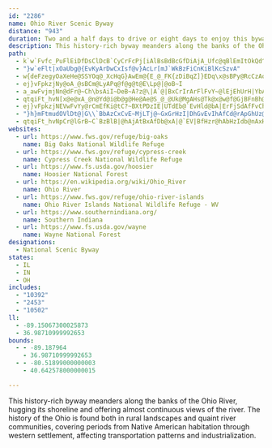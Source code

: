 ```yaml
---
id: "2286"
name: Ohio River Scenic Byway
distance: "943"
duration: Two and a half days to drive or eight days to enjoy this byway
description: This history-rich byway meanders along the banks of the Ohio River, hugging its shoreline and offering almost continuous views of the river. The history of the Ohio is found both in rural landscapes and quaint river communities, covering periods from Native American habitation through western settlement, affecting transportation patterns and industrialization.
path:
  - k`w`Fvfc_PuFlEiDfDsClDcB`CyCrFcPj[iAlBsBdBcGfDiAjA_Ufc@qBlEmItOkQd^U^?HAFCHCJO\MTKLGFGFC@GDQFWBe@@cCbAYDgJ~D{J|Ek_@`QgIfE{PxHmA`@iCb@yBJaYbCOHsGBiG@oGAoCAqGAsG?mB@gAFqDX_Ch@eBj@{Bz@_D|AUPOc@c@{@o@}@e@k@m@c@[UEMg@Ks@M{AKwAG{_@QyvAM{cBeB_Q_@sBQmD{@{Aq@yAy@qEkDkWqS{@y@o@mCCmBLeBjAaCxMaVn@cBh@qCN_D?iOEa]?S?]?M?KAWMSWQk@a@[WqD{Cou@yn@aU}QuA_AmAk@qA[wASqBI{TDy~CYmEa@aEeAwD_BiDyB_DyCmCmDyBaEw@gBcMq]qi@a|AwQgg@_EqIyDsGwEkGkDyDsGaG{GyEi}ByvA_UaNiRuLm~@wj@oPqK_IeG_IoH{FkGkq@_{@mFgFe\cX_RaPgE{D}FsGaFcGcDmEafAi|AwH{JqFeG}GoGiN_LufA}u@}BgB}D_E{JcMy@}@eBgA~AaMVs@hHaITQvC{@`FmAbIFlHFrAIh@QlAg@jAeA~@qBZ_ARmBFsB_Am`APsDh@wClAmDrAsBzDsEfBsD~@gDRgBN{B?wE_@{Cc@mBeAsC}AgCeIgLmA}BgAaD}Fg]oAyK@sElAoNxAoMh@qBbCwGjAoCxAmB`D{A~A]fG[nA]bB_A`A{@p@aA|@wBx@yDJcCEcBWuDyEop@oAaO_AwO_Cu[G{FHmAb@sC~@kEjBgExIgLvAsCj@{BTwAJgAB{DKeBSsA_AeDy@gBmCsEoAoCyAyD}Ii^c@eDIuEX_E~@wFr@mEJkBKeBi@aCs@qAcAaAoAm@sC_AiBwAg@s@q@yBOeBCcAnM{}Bd@sF|@oH~B_L|AuFhCgHxPq^~@sDb@mDhAitCJyDl@wDhE{NhBaEbA{@|B_AdiAXPqXC{MNoWBcRnHKbe@PtGP~AT~ANTBX?Z?RCpAQf@Kd@E\Cd@?~PCLaREoGXmg@NkCd@yCn@{Bh@qAnAsBpDuEr@qAdAyCh@sClD{a@~AcTx@_MD{BBiVIi[MgGeAiREuAU{p@NmHCmNOaFlFsI|NwX|Uac@~EmHzOcSdaAglAfS}R`_@sd@~AwBxAaCxAmDbDoJ|B}DlBgBhS{N~CgDdLwR|@kAlGcH~AyBtJsTtNwZ~BsFZVv@n@x@l@d@`@nDxCrDvCbCrBb@^NJlDpCtCoGlKgU|BkF`CmFvDyIzBuRn@mHn@{GLkAHeADeAAWA[Gs@Ge@Ga@Uy@o@oAY_@a@_@US}@i@g@Qu@Mw@Ei@?{@A{OF}GGyCYmBy@_BeAsFuG}BmCg@q@qA}AqAgBYOmCoDmBkCWi@e@q@cDkEiGwH]c@sD{Em@gAk@iASq@a@}BEUGq@Cs@Cs@@o@DaDF_ID_GPkIRmYQ{@DsE?iAXaRAgCB_ARuQ@kKFiD@uA@CB}C@mBBsCBaCLmKHMr@sqAhB{_CXaIf@mE^sBdBmG~A{DvCaF~BqCrBmBhD_C`CeAdF{AvC_@lCM|nBKpGw@~Cy@|CsAjF_DnD{vDHmBZgCfAgFbP{t@\aBLm@Jo@Jo@Hu@PeBFcABc@@_@B}@?o@C}KAgJCgGAeGCaIBy@Be@HaALq@Lo@T_ArFwOlAkDnFmOTm@BIl@eBNu@Lu@Fo@JcB@wAAw@?kLI_DCcAWu`Bb@qx@Ra}BYwhBYgbA?kgCt@sxBAcE]yBy@fBq@`CkHn^kAhDwAlCyApBob@ze@wB|AsCdAuATqBDwdAEieASy_A[qAIyOyBsBJyB\wDf@sBFyv@YqBh@uAr@{@t@oVpW{A|@}F`CyAdAy@jAc@dA[rAmEd`@U~@s@rA}@fAo@d@oAl@s@LuAHe{@HoBXkAj@gA~@iAlBe@~ASfBE|BTdq@[xC}@~CgG|Ny@pAmBrBeAv@iBz@mX`LcD`AwDVkNMg\Xsb@Q}MFwQa@sBF_JdAkCPsBEqMy@mDXaG|AsANcVXcBV_Ad@cA~@o@`Ao@jBsAnI_@v@y@h@cADoAk@{JeSu@y@e@Sw@Du@ZeA~@qBlB}@jAi@jAmLx[qArEq@fDmDnV_@dB[lAw@fBmE`Je@fCIjBHtIC`EoA`PMrDBxAb@hHD~CYjCW`AqCfGY~@UdBKzBCfRiLFqAMmAm@_@_@eDqGg@o@q@c@aA[y@I{KAgBK_B[yAk@cB_Aw[gSs@[y@KeAByAl@sO`OkCtAwCr@wWjBcBXyAf@kAp@eA~@uCdDs@f@iAl@oA^wAPsFL_Bl@cAdAa@x@Y~@SdBCtIKfBi@dCy@lBoBfCgKfKwDdD_ClAeEx@_C@_Pm@qGGm}@DmDKmAe@a@_@s@_Ae@{ASmCNgOSgB[_Au@eAaD_DsAaBo@wAyBiGs@sA_AaAqFwEeAuAsFgKwSe[mBqDuAuD_AgEi@qEMgBEyEBy\GsBo@sCoAyBaH_Fig@_]gImDmCe@a^{AgHFgWj@sAC}Bm@cEsDmBmA{Bm@gHi@aCc@kAq@cA}@gHoIcAyAoBoEwDaKyAwBgAy@mLmFyBm@mWs@oRm@w@WyA{Ai@WgH_Asa@{HmAKkBD}FxAgCj@qBt@eAp@k@l@[n@c@lA_BnIs@jBoA`ByBrAcAXiBJoAK{Aa@iHaFoB}@aD_Aml@oFgFYw}Bs@cy@c@uCg@aVaJyDgB_CeBuBeByi@mg@_SkR{n@kl@cDaDsAeBsBuEwIcYcA_EyT__BgBsK{@{BmAyB_RkVsCeEeM}SuAqCcA{Cy@aDy@cGuBqR]uFs@om@HmGh@kLKcFqFsgAKeE?yAPoDvCsQT{HDmc@OqnAZqH|AyOVgF@{^b@s{@^{DhAeEhSgj@pKm\vEuOvBkFj@{@hBsBrCeBpWaJ~BmAlAmAdAmBl@yAh@wCJsDHip@IaJuAm\}B_e@iA}ZcAuQu@uPIm@Ym@_@e@c@Wm@KaOdAs@GaA]eJ}F{b@gUePgJwMiIw[iTeCeBkC{BeBwB}BgDgGcKfAm@ZEhNEt@K`Ag@p@_AL]Jo@PeEvAaFn@eD?si@JmDRyAbAcEHwACyA{BqZ]aKIuKFwAVaBVm@nCeEdAeCLu@?yAi@iKmAiOEwFOm@qCeGe@aBKoD^qBhA{CvAqCbD{H~AmFtAuI~@yHr@aEHkAOmDiBiMwCyIeA{DSk@oBaLkCuH{CgFi@qBS{Go@cJLqDh@aJVaAh@q@bDmC`DmDnA{BTy@Ds@QwIIyAW}@m@i@cEm@u@[WUa@u@OkBN{GGmBByBd@yBlB{Gt@eDNsAH}PCmi@D}QAyTcAwLY_A_A{AIeAXeBrBuEnB}FLy@DmAOuI]yF_AuI_AyAs@q@{A}BuBeCWy@s@oV?aDMeAcBeHQoAI_EFsIa@sBo@gBC_CJoDF_CF_M_MAqCEiCUyC@iAPyRtFo_@`ImADkNWo}@pEaA?uAFm@KmEsAoCyBsBaCwBsAiAk@uA_@aAM{AEsSS_KWaBMaOsBeHsA}DgAyDwAoa@iQaEkAgHs@cEB_^`BiUlAqE^}HpBa`@tP}DlA_BXaBTuBJma@AcEl@oC~@}CtBwI|Ics@lu@_DvCeDfCkD~BgHlDy]|M}GrBcE|@kg@fJ{Cr@wRdDyDz@iCfBqBjC{P`e@_C~DiCjC{ClBuBz@um@rQmE~AsEhCqJjIwF|F}DfFkaBr}B}IvMuMjTwe@l{@?@fHfG`FdG|AtAnBlAhBv@lPtEtAbAlAfBx@nClKxk@HrCOvAk@`DNrCj@dCnEpLhAjBhK`Jx@x@x@pAfH|QvIjUz@dBfA`AhNpFdAXtAFvAAvEeAnCQhALzGdBxB|@hAz@r@|@hArBn@bC~DtSl@xAhAjBzArAlAl@bB^bEf@|Ah@xAx@pF|ExA|@~A`@fHr@|An@pA`AfAxAr@fBd@pBhAbKfBzLtBtItCjIpBhEzNjWfCrD|UbZdCxDxBfElBrE|A~EjAbF|@lF^bDb@tFJxDLjb@Sf^OdEy@hHgEhUeC|QwEzZi@`F}D`vCEnGJhQac@UaC@aNr@cCOeGwAyASm]gDs@Le@Xc@r@yBvEo@h@w@XiFRy@Gi@Sc@a@k@_B?qBj@_Bb@a@|CeBh@eAPy@By@KeA_@{@y@s@w@Q}HDiB~@qAdBqJvX{@nAo@j@{FxD_CpAiC`Ae[fKqPxEqCf@iADgLEuALw@VwA`AiFnHcBtAsA`@uBF_rBaByoBm@{Ns@wSXySCyEYoKAyEXmC@czA_@}AJ{Ab@iAx@}CnCeMfGsEr@gR~B_CKsAa@iAw@a@e@mAoBgGgMuBgFkCuEcGqEm@o@o@qBKgAEkIIs_AiAmH_BuHS_Ch@o[i@{JcGwYgAiCo@k@i@WwAYub@ByEWgz@DeBL}Cv@sBjAgBxA_d@bf@iBjAeCZw@?y@MaAa@cP{IpMcb@qJuFYf@KB_@?c@Q]a@Ai@Da@e`@mScB[sISaBCMoj@JiUnB{p@rCwjCNcKd@gOv@wMhBqThCaT`Kk`An@oFl@kDbAoD~@kCxSq_@dDaHbC{HdBsId@_EdAqOrAgUb@wOn@qc@b@iGz@uGhBmIpCwHpAoC`X_c@lF_KxCkHfA}CrAuE~AsG|AsIpNsaAh`@{oC
  - "}w`eFlt|xOaUbg@{EvKyArDwCxIsf@v}AcLr[mJ`WkBzFiCnKiBlKcSzvA"
  - w{deFzegyOaXeHe@SSYOq@_XcHqG}AwEm@{E_@_FK{zDiBqZ]}EDq\x@sBPy@RcCzAql@ht@gAbAe@ToBh@iAHgj@i@qk@Wgm@k@si@aBqc@AcBc@kAu@i@q@cAwB[uAIgAUg{@?yc@SgEc@mCk@uBy@qBmAqBeBgBwAeAcDmAgD[_GI_Pg@{[M_BLiA^mAv@cAzAq@xBaAzGe@dB_@x@i@r@iA|@sA`@uALwr@g@grA_@ch@Deb@`@{QSqj@{Acb@o@ooAUmBg@aBwA_AeBo@sCGmBLusAOyASs@k@_B]k@iAaAs@a@oBc@iSKmz@y@Iwx@QuHc@aJ_AaMyBmOmBiK}BgJ}CcKgDyIqAuCwY}u@cn@}}A}[cz@cHaReSmg@oDoJiI}UmDmLaFoQwFcVwDiRyD}TsCiTeAuJiAmKsAcPmBo]s@qSUuMo@ir@
  - ej}vFpkzjNy@oA_@sBCm@LyAPq@f@g@t@E\Lp@|@oB~I
  - a_awFvjmjNn@dFr@~Ch\bsAiI~DeB~A?z@\|A`@|BxCrIrArFlFvY~@lEjEhUrH|YbAzIxQbHbBnAx@z@^v@~B`Dj\jZtBdCfBfCh@fA|E`HhFjGbCfBdHfGhCdDbBnD~BdIv@tFZjEHrCInJUzDgBtL_BfI_A~C}CbJqEdIeChDy@x@y@b@oA`@mBBy@OcB}@y@cAcEeG
  - qtqiFt_hvN[x@e@xA_@n@Yd@i@b@g@He@Ae@S_@_@Uk@MgAHs@Tk@x@w@f@GjBFnBh@
  - ej}vFpkzjNEVwFvYy@rCmEfKi@tC?~BXtPDzIE|UTdEb@`EvHld@bA|ErFjSdAfFvChPlHtx@l@`FX~At@xCnNfb@r@jCnCtMb@zA~@bClDvFdNxNxOzOvVr_@`CdElBzD|D`L~BbG`JlSzGhNxBdD~ClD|PjLtN|I|CnAlE|@vY|CbVhBfE@|DYhOgBzNyBl`@eJrAo@fA}@nCiEpEsKlIkT|CgJlBkD~DiEzKsJdLoNlEmEdPmL`y@ui@lK_GxRoIvA}AtCqEpGeO~AmBhA_AnAs@`J{Dfg@cQzHyBzLqCvHmCtr@qXrEwAdKuBv\sD`Dw@|EoBzIgEhBe@rEw@~Ug@vEsAvBqAjBiBn]}^lC{BxBeBhEmChKyEtOaGlCe@lEQ~@DrEv@dK`D~Dv@rDKvDcAbBy@fTkUnCkCbE}BtF{@nAIhERfF~AjEtC~GnJbC~D|BjE~BhDrAxA|C|BdQtEvCdAbDfBnNlJtRhN`FlChBp@`HtA|J^lCMbMMzDi@zGcDvHsH`HuFpIkB`JAjSnAfHv@vFlAxKxCnCd@nA@bDKjDo@xX{HdMkA`GEpn@jBvEz@hBx@hC~ArEtF`CjFv@xCp@zEVrG\~VXvDb@zCzAzElAlCrEfFtJbEbf@|PhEdBpIfBxHl@nHRbCM|Bg@hBw@lCyAdBkBbAuAr@yAx@eCp@yClAcHpFqWxCmM|FaSfCuHbCsEbJcLhDgGvB_DdJcLfF_ElJwE|Bg@~Ao@|A]zCAvExApRtHjBChBUjCq@nDWlIvDpEl@rCx@|IzDdIvDr@r@t@jAhAnDTvC|@tE~BzChNrHtBXzCQhAg@dCgBvEmCnOyCzI_DdEuBrOmJdRoOtOuNfAw@pN{GtK_EzJuBfD@xDp@x@`@dK~FrDrDnAx@fCdChCfBbGxC|Bt@~A~@rBbC|CpEtAvCfA`BbBpBbCrAdBr@jJdC`PtFrJxDrR`HxFfCxCr@lBRrABtBSj[mFfF_@hCFzGr@lGd@rCBbTe@j_@yBfZcA|EP`Fd@xCJ`F?fMe@vG@xATvCr@lFhB|ExCbB|AhEzEjNnQvCzExBlE|BxFhC`KdJzl@jAbMbA~P\pJV`EVpBt@jDlBbFt@bBbA|ArUf[|FzGrErDfF`DxBfAbDpArMnDnBt@|RnI`S`JtFxB|Cr@hCXxf@~A`FXlJx@xSdDjIfBlBt@fGrD~BlAlBj@nAP|BDzS_BjCGdBFlBXhElAhBdAtF`ElHtGdq@hi@fVbRpMnIhQxKxI|H|LtJrCdBdXfMvC`CvCpElIfUfD~Gv@~@zDzChM`HbHdExFrErQzOjEnDxEjDdLrGvFlCdCdA~KtDxv@tTfCn@~Ch@jCXtDRfd@^lHZnFp@bOdCz@TdFd@dA?dBUfTmGrCm@vDi@hHa@jHeA|RuDfJeCrDk@ts@uDfEFxD^dF`AjCv@`C`AbFvClA`AbDxCzRtSdb@|[lAfApFnG|G~J~BxCdZr]p[dc@hFrF`G~DbChA`ExApKlDtPdDfH^fZf@~BBvBOrAYhBs@nRwKdIcEr^_NnFeBfGeAlHm@`JI|BHxAIjQBjWlAfNfAhw@lRph@fK~MzD~B\lAFpNJrALlHt@xE|@zSnCrEnAtUtIbATfC\zIVrBOdNoBlYyFj`@_DrBY~K_CvLgBjGg@rJm@~HCvIL`I\`L~@hMtB~WdGfD~@rHfDv@d@rDrCnCnCvEdGfBhCdCpE|B`FxAlDhAfDnB~H|@lE~C|QrBdJrBlFv@tAlEzEdBrAdChAzHhBxP~EvGzAtF|@rHp@`MHnDG`EY`_AuH|d@sFhFeApHeC`DuAhU{LbEmBhDmAvDcAvDm@tBC|B\dBv@`BhAhA|AxB`FNj@X|CDpBOxEiAnGsEhSwD`R_AtDoBdGaZpw@cAxCe@pBSbBIxA?pCNlCvDtQbBtJ`Kj~@bAnGtF`TZ^jAxDxArClCtC`GfDxDjBzIzC|Cv@lHfApFh@pOh@tIJjCMzCk@ja@{MbG_CpEuBnOuJpI_G`Y_VfJyIxD_DvCsB`Cy@pAWrCIl\XnIf@bUlCjRfApBV~@j@bDtFxNx^hA~DtBhMR~CIjCs@`HU`EHjA^`Ar@x@tW`SrMnKz]p]fExDrDtBhb@fSdBh@rPjDhG~@|AD|CEzNw@vCUtBk@tMaFtU_HrI{CnCk@bQsBbHMzGLpI^bX`D~CEnJu@zCEpDPfEl@lD~@`FtBdc@`SbExBdIfGzC~CzP|SbItKxCrEhC`FbNnYlJxQdM~R`NdR`Q|Zv]tl@Nj@x@rArCnD|BpBjDdBb_@hNbF`BpJhCzK`B|B?|B_@xBk@zKyDxBg@TQxD{@pCeArWmMbCuA`YgW|cAabAjD}ClR}MdJgI~FoGd\sc@rDqEbEmEbYwR|DyBpDmAvFeArD_@lDBrCn@dBv@vA`ArClDn@lAbBjFvHzb@vJve@|DtLpDrHnDfG|ClEbDtDjExDfMfJnNvJdCpBzFjD`JpHvKdKpErCnB`AfBv@fJrBrXnCrd@dFfNrAvCJbB?pJ_@fJXt]rBvXdAfU~AxE@xEPlc@rBtO~AfYnElHrAdI|@pJ?|CXbCl@t@Z`E|Btd@vYt^jZbB~Az@dA|@xAr@`Bn@zBd@jCRpBhB`_@RrH?`FcBbVOzHIpiAEhBDfN^lK~@nKdA~H|@xEhAbFxAfFxDlKbQd`@fAlDrFnSr@jB|A|CxFpHhYp\lBtCxOj[xC`HpEzMtRrt@bDtK|AxDdo@zrAfMdXdp@ftA|DnErDfD`IrGvI`GzKlG|G`DpY~LvDtB~ApAfEnEjA|AlAfCb@Lf]~l@lSx_@|Uff@~A`EhDtK`Xf|@rAxCtCvE`ApArBtBnB~AlBjAp_@fP`InEhTzNpFnFrJtNpK`MlBjCxA`CjFfKhAjB~QpTpPfUzBzDrBrEvGjPdBjDvDzF~DdExOpMfGfGpDvE`i@du@nD~DvLxKbBhB~PnVfFdGpF`FxDrClBlArmAts@j^vQfBjAbGlElK~FtVnPvKjJxAvAvClD~A`ClBdDjBnEzElMn@jAtArBjKtJvAdA~At@lBj@rU~DnCt@bDpAvDpBbCbBfF~EtBvC|BtD|A~CnAfDbAhDp@rD|@pITzFL|JcA`w@BlCN`DV|Cr@|DpBpG`J|QzBlFvA~EbD|MbGhQlDnLbAbE^zBxAtOx@rGrAbGdAvDlEdMvBpFpHnM|DrJbCnEhSjVxCbDlC`CbDtBpU`LjE~CjEzDjUtXbPtTbSdWhHxHnGnFv^zVvG`GlBz@rIpCrB`@`BPrD?bCYlI{A|D]fGJ|Fr@rBr@~@l@lApAhErH|GnJl@dAtAxDfBfHLLz@xDv@`EVtB|@ha@TnUO|C[hCiHfc@[lCcC`a@MjEBrAR`ErArMp@bFbApEpLx`@vAfGjArG\fCh@xHNzNUdWDxBTfDb@dDj@`CvEfP|F|XdIp]tO~|@|AbHrElLfA|BjA`BdMhN|DdFrEnGnd@tv@`CfE~AnDbHrQrS`p@j]lhARRhAxEtMtu@vM`o@zFlUbHva@x@nGr@lJnBrj@C`Ca@dFyB|Re@~BcAlD{EbOqBdEqBjCiB`BgHrEgZtN}`CnhAaDpBcDrDyDhDsDvBgC~@_Dr@cx@rKkIrA_B`@aFjBcBz@m_@hTqE~CmEjEkCfDuEhIwBlFaItX{@fCYZyAlE}DlOmChMsCvPe@jDD^UjBmEbViAnF]~A{@`CqFfMwBrHcCdTK|BJbB^vAbOvYmWjW}c@vd@nH`OrEhJvBrDl@r@lAr@v@BrFy@vHqBlHK~Le@jBDnBVfCt@`DhBlDfDfKbO~GfLdDrElJbKvErHfCfDxBzBlS~QpBzApFxCpEfDz[p]rVx[hc@dl@nSbWlCrE~BtF|G~WzGlV`Nta@zJb[v@lExC|_@zA`MvBzKpEtPdCbHhNd]fGzNhBlDbDxEpGzHzMtObDxClD~B~CrAp]`K~J|DlFvCtIdFhEtCbG`DvDvApF~AlNfD`C^xCRtYd@~DRzIt@vrB`]pEf@f\pBtJR|ICzGSp\gBvHDbGZ~KpBlIfDrBrArF~EpBdCt@nBXvBRxCIbOWnM_@|L_BtYe@vL_CnaB?tIPdGn@pJtP`}Af@fKDzGUtI]rEe@`EiArGoAnFsCzJmAbGk@hEk@zGKbCE`Gx@hl@ExIIrD}Av]iD|p@EtB?rCD|Bd@zEfSnzAxAfHtA`F~AtE`BjDnBdDxAtBbCpC~DrD|e@d^~I`Iht@pw@teA|bAhEvEhD|EdHbM~Qr]vExKhCnIbAfEx@bE~WxcBvCw@|AEdEXvBO|Bs@hCkBnCsA`C_@~ARl@Xp@b@pFnFlAv@dA`@hARvU|AzA?zF]``@PpCWvFmBdASlCCbE\rFj@fDr@xAj@|GnDvAd@zAXlOLvOKlBVlBv@hE`CxN|NrAfArB|@tARrCEnIyB\[`@y@~AeEbBkCh@s@TMh@JvB~Cz@ZfDPxBQfILpFHx@XT^BlAStUfGHdBNhAXlBlA|ElEhBdAxQ|FnCt@fCZlDXjA?vCSdKmAbU_I~Be@vBM|BBdAFvFrA~EWlADxHp@~Bd@dD~AbFfFzAt@xO^~Ed@pB~@zDxCvAX`AM`BiA`FwL`@e@~`@oHdBi@pDiBlDeCd@k@Xm@h@_CHs@IoIHeAT{@l@iAhC{Ch@mAnBgL|@aAp@]~@YzAMdCKlHlAfCDnVm@ld@fErQxClBCrEa@pa@CtMt@vh@pEp`@IrKYlDHlGx@pNdClFlAf@X~EpE|O`LfIfE~AdAt@`Al@lAbA~CtAtJd@|AjCvFvJrRrFtJxBhFTpAfGnt@|@tMnApYUlSSvBOj@oB|C_BzC_@xAO`C}@~HYxGeAfd@Gfj@jGL\PDr@EtJ^fKz@~G|@zDr@lBnCnFbC|C|BfBlEjB|Df@zK~@~BFnNSlWs@dC@`G\xB?xCQtGoBrGyAjDK`KcAdAOjDcA~HcDjG}DnQaIx@g@~MoJrFyEdJ_GxBaBdNuMlJsLrEuH|Rq`@`[gg@|FuLvBoCjDeDhc@w]jH_EzF_Cfh@_PvBk@lDe@zEQtnAxDhYp@lFj@hEt@lb@dLd@`@d@j@b@`ARjAOnSTt@b@x@x@|@d@XbATlnAvD`FfAr[dJ`IbBrBJbCAlCSj\eFPtG_@dDeA`BuC`DaCjDy@xCMlAHrDb@fBx@|BhAfAdObMbB|@~AZbAAlAQdEsAvEY|WpAlBl@x@n@bBvBvAlDdBbLNdBiAlI@zRwIpUu@lCo@~D}@`P?nDAtOd@rEhAxDpZnv@tLlX|HxP|CtE`OzQhNzLfJtGrD`CxMvHpLtHhAf@vDjAdSzDnNdBpXnAzL\jNe@tADdOjAdIZvEb@dMrAjPfE|E`B|BxA|ClAdErBrJdGnSdWhV`XdNhPtJzKtC`HpDzFlCtGhBdIhCtMlGhWlBnIvE|Vl@zDdAfJbElo@N`Iy@x\kB`PwL`n@[p@}PlX{AvBgj@dt@EhB{I_@{Dk@mEEoCm@sGwBqT}NcF{DkPaPcHmG_JmGeAmAgAwAkPgYwBqCwK{KwCgHcBmCuPiNwHuE{J_FcDkAeSmJsB{@cCk@aFG_BJ{Cf@{MlDoF`AaIrBoIvCuDfBiRnLgDlCuPfOgJzF{FjEgElBoANiBAcCSiBDyElAiK~DaOtGgGrBgDf@uS~E_LxA_@lCe@\oHtBsAVkPW_IYpAejA?mDEaCOyA]gB_AaDmBsIQgCn@c[CuHu@gIcAaOHyJgAeVAoNRqBP{@\_Ad@s@rAkArEkCbAgAb@mATkB^g[Y_HiCoNt@mJ[{D}CeEgAs@uA_@sDGyA}@wRhWoDfDgDrBeBp@}DjAgEf@cEPsBE}CYgIqB}JgBkEKmBDuC^yBd@{CdA_CnA_TlNwClCmEtFeB~CsAxC}AlE_BrHo@bFSbCoAlXg@jFiAzGyOrm@uDdMyCrLiC`HaItOgErHaCfFsLxYsDpHuKnOkMxSo\do@mLpTaJhU_G`QyHpSkMzWoPd_@{EhJwEzGeIxIqf@j]cGrFaEtEsDjFaFjJ}IfUsC|Eu`@nfA{Uzn@kCfJmBdK_AvJIbINbT^tFpEb[xClVn@pRBnFCvC}Azh@i@hSB~CNlBn@hF~HhZ~EnQ|AfErAjCxEbH|BxFz@xFjB|On@fDh@jBt@lBnL|VbAdDt@fF|@fQ`@bEl@vCjBbEfe@zr@|CdDtErCRX|DjBzKtDpMtD~KrDjR~EhIpA|G^bGl@fA^dFt@d[jDnMdAfKZhRP|Fx@dItDfElDjCjChCzDnGdIrCtCrGvEtJvD|FVrXe@rEHfE`@|Cr@rCpApFxDhE`FpJjN~NlU|HzIvE`E`VnNfHxDx@f@bD`DxA|@tUrJxKnD~NxCxBr@xC`BbChBlDnDhBdC`BzClM|XbApAhBrAxBp@lCFdOsAlDKxBD|BVhCh@vDvAhElCxBzBlBbC|BfEpBfEvA`BhBpAnBr@b\zHzPdDhQ`Frd@bP~GdD~DzB``@|XhDlDvf@xn@t_@zf@pBxBfB~A|DlC`UtMhHxDfGzBbD~@fCf@l]rF|MbChCRfOd@lUnBpIV`FYfFeAng@iOvEeAhCQvGMhb@e@tJf@rZhEzj@hDzMdAbg@hFlCb@~Aj@bAf@`[|Tp_@pZhAjAdAfBvP~\xAvErE|RrAxDxAfCfH|IrBvCjAtBzGlNfDbInSfi@`FxKx@vBjDbNp@nDnBrRr@hDpArFpB~EbF|IzF~E~AjB`z@bzAGXKPeNbO_BrBId@?t@^xFr@dBZ^rAd@^DbAIlCm@zBE~@DdFjA|Gr@`F~@hBf@zAp@nFbEdCbA`IlCjIrDxBr@rQlD|XdElCR|ELhl@aAbBKrO_DbGsBxQaK~CyB|@u@lByBrAcCpKqVrAgEjCwNrA_GhCgH|AsCx@kAfCiCfKwIzKgI~KaG|\cPvDmAhDY~KWzGa@dSsE~@Q|BMvIDhe@~CrA@xEA`Xs@`YE|Kk@fBQpM_CfpAwVzNaBxJk@`JMlJJ~Jl@b{@fHbId@|OTlCChCW~Dm@xKyDvCwApRoHxEsAvFeAvB[zEYzc@k@bE]bDg@bBa@vDiAfEgB`m@kZ~F_CxyA{a@|^aKhB]|Fm@xAEhEJzcAzFzE^|Et@zI~BxIvDpEtCfl@rb@`IxH`G~H|CbFdCfFbAbClDjK`FfStCjNlF`\lA|ND`DE~A_@~CoArFaBlDgAzAuS`ReDzEiBdEaAlDu@hE[hDOtE?dBhC`kCEjEIzBs@dJOtDEpB?zEXtKx@`IZzEDlLA`PNhUd@bNn@rHrAbIfEnShVviAx@bDlBpFzA`Cjf@`l@tClCpDrChD`BrDrAdH|AvM~BlIlAvGl@xNx@`ILhN?fMOne@eB~HDlF^hXfDtKrBpHtBvHvDdL|EtIbC|\`GxVzDtJbAxFt@vr@tUtOhEnAGlFmBxBYlXCxRHzCF~SpC`DNvNUhDFtCd@~OrDtCtAdDjC`Ad@~A`@|z@|Fxw@`GpUhDj`@xGvCdArCxAvLfLbD`BdI`Dx@f@t@p@~@pArA`D^lCh@zLn@fD`IpVlEjKzH|PzArF|@~FpBxTV~EBfDEfDi@jGcDbRi@`FCnDDv@VrCj@zChAbDhFjJp@xA`AjD^jB\fChAbNr@rDd@zArBvEjIhQ|FtKnBrEfA`DlKlg@l@rGFxJPtCNlAZjAfB`DzNnLbC~CbB`Dt@jBbAxDdBhIlAvCrAlBz@~@vBzA~@b@x@eEXs@ZWr@O|BRn@r@u@tKsAhHcPxn@_C`Ky@fHEbGTjE^rCrAtFpJrUvGrQtN|]bD~KhCbNpFd[dKzg@rLnq@|CxMzD|Md@pBNrCKzPMlCUn@mApAUf@?bBN~AaO`F}BlAo@f@y@|@}AlCaFzM
  - "}h}mFtmudOVlDt@|G\\`BbAzCxCvE~MjLTj@~GxGrHzI|DhGvEvIhAfCd@rApGhUz@nBr@jA|EpCx@N`EVxBdAt@n@rB~Cn@v@rDrCbBFrCEbCd@dOrG|DnC|BhC~AfCx@fBr@pBvAvFNvAF`EGrLGnAOxAlEd@fCj@nEfC|E`DjM|FzD`CpAXlADfDP`IFd@LhBjAdIhG|JlIhAp@rFfAdXnGpHxAlFJ`BA\\KfDuCnCyDxBmF^k@rQeFxJfr@tBnJbDlIxArC~PjXpEvGhEnFnDpDzDbD~I~GtCjCjNdRtF`IjBjDl@lApEpM`A|B|@dBdB|BbCvBjCxAlAd@r]zElFlAlWrHrBz@hDdCxApAjCfDPSh@Q~@DtNjF|@NbAEzBb@x@NpE~AhAqGxEbBh@oCZk@lKq@nCiA|BeBdNuNnLaFtFmCpGqDbNmGbI_DxQ}HxBs@|h@eLdvAe`@|JaDhK_E`LwElA_ArCwDd@y@vGiU|@uB~Ti]~PqVrNwUl]ca@|@{@~ByAhLkGxHcD`HeDlBq@vCu@bO{CbNuA~BC~KXdf@nE`Hd@jm@pAxCZrCj@re@Lx@^xBdBfYbWvCkGxx@nt@jC`D`OzUnUpXbB`BxQrNfZtPdLfH~Q`J|C~@pCd@~BT~CDjG_@nRmDjPgEfFeB~A_AjHgFn^sWhBeB`HmInByCn@sApAuDnB{H|Kka@l@sC^mDHyBC_BoAq_@iAmNcBeNY_DYi^BiGRaJ|Car@ZiKBgKFuCHwCn@uI|@eJxDkVdEiT`FkVpAuFrCmKbCeFvBsC|]yYrEkD|g@gb@xA}AvFwIlBeCtAsAlEgClBe@fFQdBJnOrBf]lGdBv@nHlEfEnCjAdAhJlJbFtFdEfF`C`DnM`SbAjBdDzH~Zzt@xC|GxC~EzKbNjJ~LzHtNlAfBtB~BbBxA~a@r[dAj@r@R|BRdMW~Cd@`JrBfDPbE_@xPuExJeE|O{FlAq@xYiTlJuIfEgCpGmFnPmMfDuA|C}@hASxA?zb@xHlA^~@d@hA`ArAtBh@bBNl@PfDG|c@DbgAwGnf@cFr]cA`EmCxGi@xBU~AOxCDzBXfC~@~FJ`CGfEwA`QB~DbAhPhEjy@r@rJn@tFr@pEnD|OrA|GfEvXt@dLlFx_@b@jBr@rBrDnIx@xBlC`KnDvPr@fCz@~B`ErIxK|XtAfEbErNhFxUh@jDHfFi@bGKvBJtBNhAr@fCbFjOfBpGtD|QtAlIPlBHxCOdaBOpZx@v~@CzCIt@w@rO@x@kAnSQjGAtHt@pb@^zFr@fGt@nEhExO^rBZlCJfCDpCU|OXlGTfBbApEx@`CdArBxNbRxB~C|D|GbJlQlBxCfDlEpMnSfEhHfDzGtB~E|BxGrDhNhAzIlAfGn@~ETfHTvSlBll@R`CdDtPVfCBjDMdB_@`CM`CHxCb@xCvF|R~@lBhCxCxArAbA~AxCzHvBxGxBfFrRr\\z`@`s@Xr@XxANrBPdAb@dArC~EfZlh@|DtHvj@tuAz[vv@fAxAnGrEx@~@lBdF|GlSn@vAfBxBrGbGjPtRvCrBfB~AxCfEnArAvFlDhBvAfFrHrBfDjJtTn@bB~@dEpGrLnAfBxB`GlC`JzJvQhGrOhF`OlAbFzB`Lr@~B~AfEpOhTnF`LtFpM`Kz[vBtIlDzJ^`B^pCb@xBhBnIx@`HbDvR~CxTp@xDdCpL^`D^lGXfSIzLu@~_@i@fDs@tCoBbEiAlDi@`EqFhn@u@|]m@tFiBxJyHzSsEhKaRp^_ClEsDzFyBdCaThUoPnN{@z@gGfImBjBYLi@?cl@gEe@VmA`BsCjCcBhCqGtO}H|ViBlDs@dAyCrD{GxGaNhOuKjO}ElGwDpFgLhOcDhFcApBsCtIaBfJyAzG[~EErGSnH[lDm@xF_CtNaH`i@a@pEg@nH}BbOQpDc@vR_AvPStRLlIGxAk@bLwAzPE`ELxFZ|Lr@`MDfLHpAbCl_@hDrb@rDzYhJtn@|AvMfCnXbBbMvAfMZdF^`LNrAf@hDjD~LpBtLlAhJ`AlJ|AtSxBxe@HzD?dC_@hFO`EMxIUrCi@fE}@pEoEpQgDfLeBlFIj@CbDHhRBpVC|GE`AiBvN_OjrAsB|SoB|U}@zFgH`Se@hCI~FT`DrA`K`Fh\\zDxZRxGEbPDpAX`D|ArKbDjSdAtEbCdIVlB@~Ao@xF?zBH`Ah@xBxAdDt@dE?x@OhCcGtWOdCJxCn@tBt@xArNrQlLxLxJdJxAdBxBnDvBxEnAzDvJhc@b@`BnAlClBpChAbAbBbAjDfA`BFzJAD?NDvDPhB^hDlAdCdBHBpBpBnAlBlAzB~A~ErGpZr@rDl@xE~@hIpH`|@TzHN|LVp^Chy@Fto@FjA^zDtAtEb@hAjLbSr@tAt@rCn@fENvDRbTlW{GvBs@jB]pAExk@Mrw@Y|d@_@bfDkA|jBuAbe@K|}@?fmA}@jo@UtMD`CRdCj@nAf@lC~AnAfArA~AvDzF`e@lu@nDfFzBfCpElDbYvOvExBlEv@fGD`ZEtBIhQoBbAE|B?hCR~QpBvFDfk@_Ad_@^|ZcAtMOlxDqBnH?vBJzCl@zC~@vPfIlAr@|EjEhAlBpOf[lCvEtKjVnSdc@zn@|qA|Pp^vCxF~Sdd@fNdYvXnl@~Spc@lCzFfHhSfBdDbElFdBxCx@`C|ArGlA`Et@pBlCtFbf@p~@hCrE`CzCrD~D|GzGzMxJdAfAbB~B`AjBjCtGrAnDz@bDj@zCt@tKh@zFj@xDfBlIdBxFxNr[pMhWdLpV~@dBlAlAhAj@tAd@`GrAvFfBzInF|IrEjh@hUnEhBlVpHzLfElx@`\\~PbGvm@fSfY|GbHjAlQ~A`Er@lGjB~NzFnDlB|CfC|EpGdZxa@tDtDfDxBbcAvc@dUhJxmBrk@fE~@fHx@zH`@t_@dAlD`@nAVhDrAp^fPpTbHrGvAbUxCvCf@jAmB~GmGds@{m@~QsPbAaA|DoFdAeAxgA}aA~KtQpJ|RbBfErDtKxAdF|CrL|GdZxAnEta@n~@jJpU~Odb@~IpRhJ`W`IbSnEaDjNl]zB~GhAbTIzEuAvNYxD}AfLsAvD_EvNcAzCgGfJgIzOO?iAr@y@PcDWo]yAo@Ua@kAkGzCoKxGkRbKJaEkMYcB\\oAt@_NrLEfGIzA_@vC_@~Ae@rAmAfCgB~BmIlHgHnHyAlB}HrKaHfKaItNyAhFa@fCa@pEGhGFlBX~BpAxGxKb^`GrSDXlA~CLT@BD?~LvYvVxi@dR{OtBpGba@niBpGhUtRrg@xAfDvAxAlIpE|BfB~AfB`CfD`A|Bp@nD@pDi@tF_AfG}BtIyA~D{HhNsBpE[fAiSn}A_@tAqBxD{AxD_D|M{AlIo@|LUvBaFvX_AzHiCbLsBdGg@tBK|DInMQhIC~CNxBxAhHNxAGrIVxEOtEJxFArAO~@cArBq@r@{D`CYn@G`AZp@d@JNC|Au@n@Kr@T^v@Bl@If@e@bBJf@p@l@\\d@HfAYdAU^gBdB_@lAe@lE?r@TbBXn@\\DZKXm@b@yAJMr@]b@AlAXpCJr@LdA`@\\\\d@x@XdFHrDg@vFBp@b@fCfDk@jC?bBTbBb@zClAP?lBt@zA~@|A`BrFvK|@vAnAzAxAhAfEfC~BfBhOrQxAtBh@zATvAxBbTH~CY|KHrB^rDh@|BvCnFj@zATvAV`FZfAXd@|AdBzBlBnJdE`J`Dt@f@fC~BrBlAxAd@~@DnDY`ABzB`AvDlChRtTzPhP`ObMz@dAhDtG`CjH`AtB~^fm@x@~Ar@tCX~Cc@zZ_@vw@DlAXfD~AlI`EpOvA|CpAzBr@pAlBxBdA`CrRnm@rErMfCfGnBdEz@vA~BbC~BtBt@dAhBpExAtFlBzKnAhFlFxQv@hBtBpCzItHvAv@xJlDpD`CxA~AnBzCpA~CpAdGbDx[b@xId@vPb@~DnAhId@pFb@hBx@lCx@~E^lDbBrHn@rGfDzd@X`CnAjHhBnI`HtWpGbWTbBL~BNxK`@lFf@rBx@rA`AdAh@XlA`@xB^xB`AlAdAhFrGrBpBrBx@fEl@hDxArAzArAdEZl@vDzEt@vBVfB?dBiAzGCxBdA|VX~BpEfP~B`K`@zCGnBmA~IQdCC~@h@|PFxDCfGj@|OYlb@uAzSi@`C_@hAo@bAcAhA{HvG}E~E}@jBw@fCsAlEk@fCKjA?lBf@|Ol@dC~BzFr@~CPrDOrI]rCi@hB{DlI}AfCuAxAgAj@{@VsAx@}@lB_CnGiAfEMdFWxk@sICGxJe@tHSpAmAvFi@~Ae@dAcEzH}ApBsGlFkJzDc@XoAbBg@xAiB`VmAlN_BfMeBnI[pCm@pZYtE{@xDaEnL_CzHgDzHmB|CcAfAwB~AiLhEiAt@eArA}@tBsAlHg@fBqAdCcArAiDdEiF`FiAfBcArCiErPaBbFwWzg@y@dBeAxC}@`Fu@rF{I|_AaFfe@QlDDlP~BvWl@tCn@pBhAzBhAxApBdBfKzG~A~Bh@lCNxFBrGYvMN`AZtAv@lBnChDnA~Bn@dB\\dB\\fH`@rCfEjRd@rAbApBbAhAbA|@fJrFzAlAr@`Ar@|Ah@tCN~A@vBUvDg@|C{ArGk@fEEfG`@nN?tAO~Bi@~CUv@qHlRs@xBg@jDGxBH`Ch@rChA|C~@|AxAdBxAjAjGlDtBdBjA`BdApCfC|Kj@~CNlANxD?|Lh@dFzA~E`CzFl@nC@jBIfASdAq@~AiAjA}BxAiAhAu@vAa@rAWxC?bVRtCd@~Bt@rBhC~E|@lAx@v@tKnIdB`Bx@~Ab@|BJfBOfCOt@sAdD_HfN}@xCc@rCMdBAbDNjDfEjVh@vBbIbNvBlCz@v@`Bz@dA^pKdBbDEpCm@dRaJ~C}@tAS`BKfDAtNxArBf@bCvAbFhG`A~An@~AbDhJXpAz@|Gd@vBfEtKjAlBbK`KfMzHxD|AbQzDvDlBrB`CfFvJtAtDh@~BRxB~Bxv@FvDMrDOnAmEn[i@lCy@rByAlBoBpAgA^mHxA}CfBu@j@mB~BcAlByArD_@fBa@zCgAnMs@dDmBlG[xBO~AEfBBtKg@rEaAzDw@|AcB`CsDjDiBnAi@\\iBj@mDb@sBh@gAf@yAlAmAfBe@dAkCtIc@pC?tEZ~PL`BbB`NHtB?lB}@pe@BdANdAd@lAj@`A|_@p\\bA~AZfBF~ACnUR`BnBlJJrAK~ASdAqHdY_@z@cJrNc@dAYrBy@`LgF|SQxA@rAXxAh@`AlFjEd@z@RvAj@hK\\~Ah@p@n@XnALzJWzEJj@Xh@x@T|@CbBa@nAi@l@k@XuFrAuAr@uEfCoA~@{@fAi@xAmSzs@QvC]vz@OrBy@zCaJvWmDlSUr@m@z@a@XkEvAm@^eG`FiAjB{AnEyB`MO~A?z@^~BhBlFVrANrDYxE_@dD_AbDcA|AiDrD}@~Ak@nBSdAOdBEdBJzHEhBs@xDyApEwAbEq@xAiAlAmE|D}G|Js@pB_ArJSt@iBjEs@h@k@Vi@?mC[y@Hy@^wIzG_NlNdL`ArAd@n@b@p@z@j@pAZlB@dAWzD?`CT~Ar@fBr@|@~BfBrFxAp@\\dKtGjClAhA\\hBZhBJbCEfBQpBa@`CeAlDmC~@aAzA}BzC{GhAsAhA_@vBQxBp@pQzJfClAtAb@hANrBHdM_@bC`@hAj@|OzK~Az@dBh@|AXnCRdU~@|AZlAb@tAt@tIxH|AfA|CjB|HlD|AdA|EhFnAvBlErIhChHpFtTjMbj@nA|CtAhCzCrCnCjAbDf@x@Bfj@EzGWpIeA~f@wLxLmC~b@sHlDQnAHhANzBv@bCpAfa@zW~AbBbAjBd@tA^pBh@|Ib@~C~@rD|FrLbBfCxBlCvJzHdGzD~CvA~QbEnEdCdNlJnClArD^hBEpGaAzbBcZhEYjKLvFM~@SvB}@dCmBfB{BdA_Ch@gBh@eEDsA?e^Ee@?sADYX{@bAkBpA_Eb@s@r@m@lF_Bf@Wn@y@z@iB`@qAjAmFd@yFDaGR_B^_A|C{FRu@^aLbBmTlAaGtCgHl@mBJKHJJxFb@j@dE@xJYtBe@r@[TWfDgHl@m@dAKx@Xf@x@Pz@j@lI\\v@z@d@l@?|Bq@je@Pj@RP^v@`GJp@^t@vFfE|BpCxDhDj@m@zCmGp@cEfDaIl@eAj@_AhA_AvBs@dPQfED~A^lExBjAZvQT|i@L^DHLElp@H`BTv@Xf@~@R|m@?~@V\\l@|F`v@lBbMxCnMNfANv]KzB?~@r@jDd@dA`NtH`FrAbGp@b@^vBhGZh@l@TbN~BtIrDrCz@fDBdB`@bBbA|BlBhDhAfC|AnAd@fDZbHxA`UlAZVTfAR|At@|Db@~@rBbBr@~@dBbEfEpI~@fAXLn@Ln_Ag@rn@Q``CGbGmAdNkDjG_@bC?xBJfFj@nA`@t@j@f@j@zCtG~C`F~@rApAvAbAr@rDrAbDf@~IjBnALd@ApDc@hEsArRwHbAy@dBoBbAs@dNoGrCsB`GmDvImGvI{FpAcAzCgDdPcMbBeAlB_@xAPnAf@rY|R`Cp@tPrCl@XfDdChWdUdCjA|ARbCAnHiAdGi@zFKlJFRj@mBvQ{@xF}B~Fu@lA}DtEs@jA_@pAmCrOuAlMo@fDeEtOOx@GdA]|YCzIOlEeAtNDfKs@bFh@jIu@hPH`Fn@`E?xBKj@g@d@Y?_@KsDyBsA[cBReDz@g@^a@j@k@x@{BdF}@`AiDtB{Ap@iEXq@PiBlAi@j@gElHYx@e@dB}A|KA`DZlLnAd\\pDjZNrDDdAKjBmAhQHpP^lKhCbZ|F~S\\jBtA|Wr@`FhAxCTlAf@rG|@xIbBvHvAjEX~AHzCNdARr@d@l@xAhAdAbCbA~HXz@hA`GZpIUlF}AfHkAfDa@fBw@x@{Ax@]RwB^qBbAs@r@gA`Bi@lAUrBIlFYxBE~BHzA@fNOdJNt_@x@v@pGtCh@h@t@`BVdAL`Bl@~BpBfC`Ad@nKzA~Bh@l@r@z@`ER`@d@d@vBdAfDpEzAt@zFdBLLlAfFe@hOh@dCTlCi@`DoBrGOjAS`JtH?x@LnRfQvH|HzBdBhAr@`HjBrBdAx@R`De@~A?lARhDbBv@LtBK|CkA~BBRFx@fI@rA{@hUC~EHzC~C~]FxCJdANd@Xr@hBlCzCrAnBfA`A|@jElE|DhFhDxJh@xBfBbKf@lB\\d@z@p@f@l@jA~Cf@r@`KfMlFhInN`WlCvEr@~ApKnRlF`Mj@~A~@tDX~BDpFo@pR_@dGiBhRoAnGeAlDuDnIkMrRgL`MgE`F}CbF}GrMmDzFmBxBcF`FaWlVqPbNy@^yNnEoB~As@vAaBzEgAjC}AfC_BlBgG`GyAlB{C`FiB|BkBzAsAv@mGrBqB`@oDdAyC`@wBDsM{AuEIyCj@uBr@iAn@wB|AeOlR}SbUgClBkAp@}@`@cDr@cBPmqBECr_@mHAgHLoB^mAf@sGbDwEnBgFfAcHZeJFoBLmBJiEx@}g@zOwBlAu@r@oA|AcBbD}@xCuB|O}AfJsE`UwArE}KvYmDbKqJd^sB~GgHvOoKhVoO~YiBxEcDlKu@xCs@~DIxAG`Ej@dYEfHe@nHaEnd@ObF^ttBAn]BpPNdBfAfG~@lDzLj]|@pBdDfD|BrAhRnE`F~BrCjCbEfFpJ`LlD`FnBtBhMxIlB~At@x@zNhTxBxB~KfJx@x@nBnCx@dB\\dAnClL~@zChArCjFfKnElF`J|G`DpCtB`DrA~CbB`GnArG`Jj{@|AtIjBvI|@tCbAlB~AlBt@j@zOzGdAj@~BpBhBtBjH`LpAxCnGpQd@`CbC~PTrDVzH~@nInJth@dFfPhBzHtI`v@hAhLh@~KNrb@RhHp@pGlBdNx@dEfAfE|A`FnKtXdCrEjDzElb@fh@vCxB|@XbADnc@XhB^hAl@rA|Ab@r@b@lAd@`CDbQXvE~@lGbGdV`F`OvEfOvBjIzC`OfBlK`BlIdG|XxBfJfCpI`Nva@xAfEx@fB`DxFdC~CjItL~Srb@jC`GzP~a@rEfKpHhMjHfJrHrHdJ`IxDpClFnC|GfCzFjBnFdA~IfAtCLtC?@xAEnWI~Di@xB_CzFyEbK_@lAc@dDI~CChT_A~i@OnDi@fHiChQmA~F_CnJgDbJsAbFcGlb@mBhH}IbZs@fDYlCErG?p]OnPShw@?zQb@vMe@pe@Ip{@_@j_AiBjhBMfj@rBb{@y@bxCN`FRjBd@fC|CrLd@hCn@vFVzENxjBMhJ[jE_@jCi@nC}@rDy@~B_BhD_A~AiT|ZaF~G{JvNuB|DcBrDiA`D{Kx^wFvScWd|@yq@lvBwAzE{B~KiAhJi@rG_AbZNnMi@`TYvv@EnDc@rJiAtK_BzI_Qfw@iAvIi@dHWfFKzL_@tjAHfE`@jIvC~VX`EYjFGdFSzDiD~^OxCZbMNdB~@lGHtGI~Dq@zEgAxDcSve@bAtBX~@PtCAxD_@dGs@`Eo@zBwFzNuF|TKv@}@|KkD`TuAfIgBlI_AfE{CrKsGrXmB`Jq@pBgAdAO`@OdBAzB]xDcFnXmAfGU`@o@`@gC|@oAr@aFrGk@`B]|BkAj[StAwCnM_@rCyBvV{AbTeApIuD~U}Evd@wD~VKVEh@GdBAlB?x@F^?xTtKE`AL`Ad@l@f@^b@nBzC`ErI~@nC~@lF\\jFDhc@JlGh@fI`A|GlAvFzAxEf[|x@bEtLhDtLlBpIvAvHLb@|AtJlBbPhAhOn@bRL`J@~EQpOkClw@?rDHnFh@fI~@xGtOhs@lA~GThBb@jGJfF?zDOzE[vEi@tEy@lE}@rDic@buAcC|FaBnCoMbPoCrEaBpDgFnPi@xAcCtEoDxE}BrB_aA|x@uB`AsCh@cADmGWwBR{@RgDjBa]bW}CfC_ClDcBzCgDvIo@n@iA\\yPM[?_@?_@?c@??d@CnB?~AA`BCzAE`ECtCFdAMpY^fd@M~c@g@tQ]xXRxFnBfPRlFS~v@[rb@J|Fh@~Kb@lFnClW`Fbd@t@dGdb@xcCpDtVzL~bAnFbb@v@nDxAjEbB`D|BxCnCzBtq@dg@lEzDrDrDvCpDbEtF~EzIfJpR|FdO~Tpq@nArG\\zCThED|DOxu@D|HXfOxAzi@HzO_AfjDYpdCyAl`He@xnA?tTPnDl@vFrL`n@lPxbA^n@zIpj@|YpfBnRflAhAfIR`DThGBbDSzHiD`k@m@bS[`iARp`ADjFId_@Ann@JblEWtHu@nGiAxF_BzEsCrF_gAjzAiAbB}ArC}@`Cu@tCs@bEOnBI~CADABAT?rA?`@@X?JDLFxIbAlfA"
  - qtqiFt_hvNpCr@lGrB~C`BzBlB|@hAjAtBxAfDb@xA|@`EV|BfHzr@hAbHzIdb@nAxHx@zHlAnU~AjPpEhWbEnSfCrMrGxc@rB~KnCdLxOlk@bBvHh@jDn@~EnSzmBlAtJ|N~aAVrD@jAKxCYrCoAnEmBxDmY~e@iC~Ey@lBsAlEsCzNy@hDyAlDiBxC}BdCyAdAyPtKiDfCmFrFuX|ZiEnDoElCiKpEyFtC}bAde@olBrs@gI`EaIfF}HnGqGpG}FfH}CnEcExGyBfEiInQsMjZs`@|z@oBrGmVjdA}BvHoAxCyFzLoJnOgStXcEzEeClBaEpB_iA`^sD|@}CX_A?gE_@_PaEcB_@_DWuDJ_C^_D`AsAp@mBxA_CzByBfDuLtTcEzFgBvBsRbSid@rh@cGlFi^jY}DrD_Zd]gDlEyD`GmEfIgFbLmU~k@yOd_@yV`n@_AlCkGlSsGbVo@hEYrDO`HYv[iCjy@@~H~Av\BzGIxCo@bKuA~LiBzKoB`JoGvUgLl`@wApEmJpWsC`JcQzm@yEnOmw@j~BsA~CiCfFwEnHsBhCan@pr@edB~lBoFlFaGlEwoAny@u`@`ZaXfQgJfFa\lPqHhD}ErBiGjB_KrBwyFj`A}F\oTKgDTmDh@mDz@mC|@ic@|OuE`AcCRqCHgDM{Cc@cDy@wGsCce@wTqEsAiEk@gFM}g@xA{NfA{LrB}GfB_IjCyD~A}UlLiC|@ot@bTkCbAeCrAsD`CiC|B}CfDmUrYiCxDuMjVyKzPkBjDeBlEuAzEuArI_A|Ho@vGkA~OGrBClEb@lLd@fEvG|]\lD`BpTf@nNp@b`@vB|o@HlHCxEkA`Qs@|TXxDZdAbPlZtQj_@l[rt@dU`y@xFt]h@~ErAvSD`CYxHEjLOxH_ArOHhK]v]ChKl@rHBfBOrGy@tKOtP^`Nl@dND~DErJZv[JdDXfDz@`Gp@lCdAlDdGzPjA`G\lEDfBCvCo@vPKfFDny@XfFt@fEh@nBbBnDdAzA|A`BxAhAfDxA~@Nz`@`O|BrAdA|@vBfClXz_@f^ba@jGhIhCdErA~CjHhRjC`I`DpLxHlXvBnL|Iz]`EdShFd]pAtGhBfHn@dBlAxEhDbLnNp_@lDvG`FrHhHrIrFxHfDtDxHhMvEpGzAtApCdBlQdFhY|JvAj@~LzGbFxDtRhTzElEhEhDdKzJhBvAjMfIjLfIhElDvW|UfSnMrGrDjFlDfMxFjG`CfM`HjHzF|J|IlOjJhKjFvAdA`OtMfQjNjSnVfErFnLzRvHzMlC|F`@dA`EzNzJnU`AlC`E`PlAbFp@lEnHxi@TxClB`h@KzFgBbc@y@nIs@~DaR`i@eY|q@eO~`@gE`IoBrEwM|_@kAlFe@tDy@~LsAlg@HbFb@`Lb@xCxCbNdBrSpLnp@vAfE~A~CzZzj@|KnRpEbGbGbHrDtDzVjU|CpD~CnEnCxC`FdDnNlHjJhFbBvAlKnKfA~An@rAt@jCtHz[^xBPdBDfFG`KOzGm@vGe@rCeAtEmBxFcCbFmPhWuAjByD`DuExByt@bRoHfC{DfByGdE}EvD{GtGuA`BiArAgEjGiCnEwEfLqK~Z{Ulo@iE`LsBrEsBrDyBhDkPzRgD~EsCzFaJtSqBtDuBlDaKbNcSlWmEfGmE`HeC`FkC`GiRxi@aKpWqHvPy@rDkCrVo@`Eq@lCkArDoMp_@cBhJe@rGIlEBtPT||@?nEOlEYlEiBtNiAjH{DpS[~BUlED`GlFvq@D|CAvCmCtfA]jI{@jMgDna@u@pH]xB_B`G_A~B}AhCaP`Ucp@~_AyG~I}SvWmCzDk[tp@iVhl@eN|Z_A~CkFvS}M~`@wHv^sB`LsBtNmBhTi@`K}Bbu@?rBR`DzIzk@dCfVtAtKhJ`i@vDfO`Mbq@tR`qAzGlk@bCjQRjD@rB?jUBrCNjB~Obv@rCtOhD~WbBrN`Glc@rCpVnCnQl@|E`Gr_@n@lIxAl^d@jHf@hDt@~DhB~FhBxD|BhDpAdBfBfBrA~@z[`RvYvQrBjAzAh@pE|@`Gl@v^zEfe@pFvLnAbSpAbDb@lFbA`EhAvGfB~Ar@`b@bYjCrBnC`DrBrDvBxFz@fElChQvFl`@TpDObGe@pDaFxYuBzQIxBwC~YqJ`s@cBfNu@nLWjQQdFU~D}Dx`@cAxHmAjKiDzTaIrm@uJf}@[pFe@tR]~Yk@d[iAjYwCz]}B|ScDdWk@pDy@fDaBhFiE~KmB`EyHnXmAfDaAzB_B|BeA|@}IvFqHrFqItF{KtGkKzFsGjCcCj@wDl@gZlCgm@jGeQ`Ey\zPe}@fa@gCzAkChCyCfFkM~`@kJx\{EnSqBzKgBlLyCd\iCz_@cBlNcBtHoB|GwA`EyClFmB~B_BtAsElCmFxAaI^qD\sA^mAn@a@JsBdBw\d[yf@lf@{FdE_DfBob@nTuJtEeb@tTsAj@}OnIqOhJiCdByAtDo@dAqH~HmBrCwF|KeNnZ_EvL{BrIkD`M_GrOaA|CuEtPuAxLgDvM_A~EmBtKqAlJmDhRItADfJEjB}Eb~@_DpYeCj[]dCs@bDiDfMgAxCuCfFm[`f@iJdNqGhKyBrEmi@zoAqEtLeBlGwAzGoBtNi@fJO~E}ApxB?~GYb[XlEx@nIbB`LxAlIlI~XdGhWn@dBxBnJlGdYhChUdGfd@t@dKfFf~@lA~_@tBh\\xHhCr}@n@tXRhE|@tWzGns@h@xJDxCAbiAJrKv@jUDfE?`IYrS_@`Hc@`E{@tFcA`GwHf]cDvPqC`PcDdTiHzg@]pBuAjGwRvq@_BlFiCxHaFvLqOh[gBlEiAnD_BzFeN|l@gKzd@wCfOyAtJ{@fHwEtj@w@~H_AtGaDzNa@tCIpDXrG@tEkA~UO~QWnGkAhLwIto@c@vEQbF?rGz@r`@DjHOzGu@hJo@fFoBlMiIvb@u@tCqAjDsZnr@iBlCyBxB}BlAoCl@aAD_DEsB[mHgCgF}@mFKsADsDh@qCr@kBt@qIjFcBl@_TrFy`@fImXtH}TtDcHp@e[~@iUxAe^Rwr@g@oL?uFRqN`BkWvB{v@vP{KrCeLfDiTxH{J~CgGhCwJdFsDrC}AfCwBxBwMlK{NhKqJjGsQbOuMnJgMrIue@jVgMrFwG`DmIdDwC~AkFhE{TfVmSnQcWjSwGfEuPfLs@`AiCjG}r@`j@sGdEkNzHkeBns@wMhEcKbCqLhB}{AtPySvBiDf@wDx@wDdAg_@nNeLlFuL~GwEbDuDxCyKxJqdAxdAmL`M}J|MaH`Lo`@hv@oDxHyCbHwB~FwBrGiBfGuBhImX`lAcD`PqDpSyC`ScBzNaHtt@qHbs@k@xJEhGi@fGc@`Ci@dBmBxDiCzJoCfMg@zCAf@yAvGgDpQiB~LUlBIzATxIEhAo@fHcA~Go@jDqG|YqNvm@m@dB_@v@oAnBw@x@uFxEqKhIiFxDw@^cRzFeNdF}CDuJWiC[cIwAy@y@a@mA}AaMm@_Ay@g@cAEqGpAyFXuA`AgCdFYZe@XsBX{AG{Ak@gJuHsA_AgAe@sCk@kAAaBJuBf@mCjAyP`K_VjUmE~Dch@nW_QtGkCnAo\nRaVjMoRnKkCoJkBcFcAiEsFzFiDfKkXfk@cDhJiBfG_@~B{ArNuAzK_DbSgCp\EbE`@nWL~D^fDr@rEzAfH`CzIdM~^fHzRnF`LtCzDrHxHhMzJdRtMdObMjIlGx@jAbKhRpBlCxEfI`EhGpA|A`At@lF`Gp@bBXzAr@rKCfAdHd|@^|DBt@WrBe@rA_@d@iAx@cBVmDnAmDjBe@b@iB`Cg@dBQzA?`FDdDxCxZf@xHFrEq@lYFxMw@xVYnE_@nCcBbJCv@OlAKnOx@fOtBlHhAnB`RlU`CdCjFhDxC`CtJjKxEnC`F~DrEtEdApA|C`FbArBh@dC@nGV~Hd@~AfClDd@`Bj@hIVxBrBlLTdHnBrRR|@^lAt@vA~FlEdAhArAjBrArCtAlE^jC~@zIr@fEnQpp@xBfJn@vEFxAf@lDzAhN^`KNhSH`RIvK_@p\MdFk@~Os@lMY`D[bCmAzGmEjPoBxFeExJqJbRqEtGsn@fs@sClD}EzHsQd]_C`GoAzDo@rCc@~CuIty@o@tEcHb]SrBIfB?hOe@xFa@jCm@fCiTnj@}DrHyJlMmNvNchB`tAyAx@gHjDwi@vOyBdAgA~@u@jAcAvBiFzTqBxHqBhF_H`OyClHoC|KaGhSgJ|XgDzO}A~F_JrXi@hCYzCm@v^O`De@tDmBdFiBdCsBzAgHfDmCbA_CXwBF_NYe_@_B[SoBFcBRiCj@u@\gBdAaL`JgBhB{A~BmAfC}E`NcC~GcCzH?f@_BxGi@xEYtE?`FDrAzKbhAfFlc@hAlHbBrGrCzInb@r}@h@xAdAzCnAjF`DhOdBdGbBzDv@jAz@`ArDrCbBdBhNvT`ItRfLhSn@xAr@lBx@fDXjB\bF
websites:
  - url: https://www.fws.gov/refuge/big-oaks
    name: Big Oaks National Wildlife Refuge
  - url: https://www.fws.gov/refuge/cypress-creek
    name: Cypress Creek National Wildlife Refuge
  - url: https://www.fs.usda.gov/hoosier
    name: Hoosier National Forest
  - url: https://en.wikipedia.org/wiki/Ohio_River
    name: Ohio River
  - url: https://www.fws.gov/refuge/ohio-river-islands
    name: Ohio River Islands National Wildlife Refuge - WV
  - url: https://www.southernindiana.org/
    name: Southern Indiana
  - url: https://www.fs.usda.gov/wayne
    name: Wayne National Forest
designations:
  - National Scenic Byway
states:
  - IL
  - IN
  - OH
includes:
  - "10392"
  - "2453"
  - "10502"
ll:
  - -89.15067300025873
  - 36.98710999992653
bounds:
  - - -89.187964
    - 36.98710999992653
  - - -80.51899000000003
    - 40.642578000000015

---
```


This history-rich byway meanders along the banks of the Ohio River, hugging its shoreline and offering almost continuous views of the river. The history of the Ohio is found both in rural landscapes and quaint river communities, covering periods from Native American habitation through western settlement, affecting transportation patterns and industrialization.
